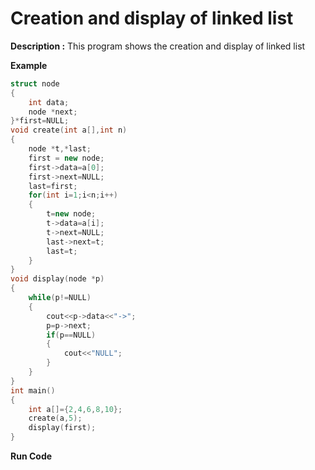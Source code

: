 # Creation and display of linked list

**Description :** This program shows the creation and display of linked list

**Example**

```cpp
struct node
{
	int data;
	node *next;
}*first=NULL;
void create(int a[],int n)
{
	node *t,*last;
	first = new node;
	first->data=a[0];
	first->next=NULL;
	last=first;
	for(int i=1;i<n;i++)
	{
		t=new node;
		t->data=a[i];
		t->next=NULL;
		last->next=t;
		last=t;
	}
}
void display(node *p)
{
	while(p!=NULL)
	{
		cout<<p->data<<"->";
		p=p->next;
		if(p==NULL)
		{
			cout<<"NULL";
		}
	}
}
int main()
{
	int a[]={2,4,6,8,10};
	create(a,5);
	display(first);
}
```

**Run Code[](https://rextester.com/TUYRM24639)**

